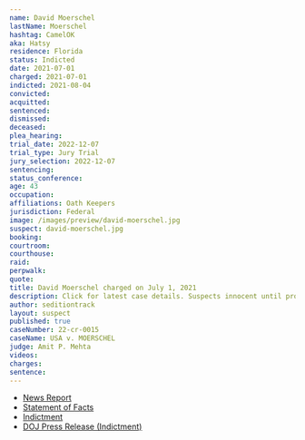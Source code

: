 ```yaml
---
name: David Moerschel
lastName: Moerschel
hashtag: CamelOK
aka: Hatsy
residence: Florida
status: Indicted
date: 2021-07-01
charged: 2021-07-01
indicted: 2021-08-04
convicted:
acquitted:
sentenced:
dismissed:
deceased:
plea_hearing:
trial_date: 2022-12-07
trial_type: Jury Trial
jury_selection: 2022-12-07
sentencing:
status_conference:
age: 43
occupation:
affiliations: Oath Keepers
jurisdiction: Federal
image: /images/preview/david-moerschel.jpg
suspect: david-moerschel.jpg
booking:
courtroom:
courthouse:
raid:
perpwalk:
quote:
title: David Moerschel charged on July 1, 2021
description: Click for latest case details. Suspects innocent until proven guilty.
author: seditiontrack
layout: suspect
published: true
caseNumber: 22-cr-0015
caseName: USA v. MOERSCHEL
judge: Amit P. Mehta
videos:
charges:
sentence:
---
```

- [News Report](https://www.washingtonpost.com/local/legal-issues/oathkeeper-arrested-david-moerschel/2021/07/02/0f54d5aa-db5d-11eb-9bbb-37c30dcf9363_story.html)
- [Statement of Facts](https://www.justice.gov/usao-dc/case-multi-defendant/file/1408901/download)
- [Indictment](https://www.justice.gov/usao-dc/case-multi-defendant/file/1514906/download)
- [DOJ Press Release (Indictment)](https://www.justice.gov/usao-dc/pr/fifth-superseding-indictment-unsealed-oath-keeper-conspiracy-case-related-jan-6-capitol)
